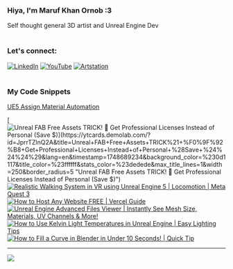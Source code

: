   ### Hiya, I'm Maruf Khan Ornob :3
  Self thought general 3D artist and Unreal Engine Dev<br><br>

### Let's connect:
[![LinkedIn](https://img.shields.io/badge/LinkedIn-%230077B5.svg?logo=linkedin&logoColor=white)](https://linkedin.com/in/ornobmk) [![YouTube](https://img.shields.io/badge/YouTube-%23FF0000.svg?logo=YouTube&logoColor=white)](https://youtube.com/@buggybug1) [![Artstation](https://img.shields.io/badge/Artstation-%2313B5EA.svg?logo=artstation&logoColor=white)](https://ornobmk.artstation.com/) <br><br>

### My Code Snippets

[UE5 Assign Material Automation](https://gist.github.com/marufx86/8299521b64e56783e67498a7212876c3)

<!--- # Daily Tools:
![Blender](https://img.shields.io/badge/blender-%23F5792A.svg?style=for-the-badge&logo=blender&logoColor=white) 
![Python](https://img.shields.io/badge/python-3670A0?style=for-the-badge&logo=python&logoColor=ffdd54)
![Unreal Engine](https://img.shields.io/badge/unrealengine-%23313131.svg?style=for-the-badge&logo=unrealengine&logoColor=white)
![C++](https://img.shields.io/badge/c++-%2300599C.svg?style=for-the-badge&logo=c%2B%2B&logoColor=white)
![Figma](https://img.shields.io/badge/figma-%23F24E1E.svg?style=for-the-badge&logo=figma&logoColor=white)
![Canva](https://img.shields.io/badge/Canva-%2300C4CC.svg?style=for-the-badge&logo=Canva&logoColor=white) 
![Adobe Photoshop](https://img.shields.io/badge/adobe%20photoshop-%2331A8FF.svg?style=for-the-badge&logo=adobe%20photoshop&logoColor=white)
![Adobe Premiere Pro](https://img.shields.io/badge/Adobe%20Premiere%20Pro-9999FF.svg?style=for-the-badge&logo=Adobe%20Premiere%20Pro&logoColor=white) -->

<!-- BEGIN YOUTUBE-CARDS -->
[![Unreal FAB Free Assets TRICK! 💸 Get Professional Licenses Instead of Personal (Save $$$)](https://ytcards.demolab.com/?id=JprrTZlnQ2A&title=Unreal+FAB+Free+Assets+TRICK%21+%F0%9F%92%B8+Get+Professional+Licenses+Instead+of+Personal+%28Save+%24%24%24%29&lang=en&timestamp=1748689234&background_color=%230d1117&title_color=%23ffffff&stats_color=%23dedede&max_title_lines=1&width=250&border_radius=5 "Unreal FAB Free Assets TRICK! 💸 Get Professional Licenses Instead of Personal (Save $$$)")](https://www.youtube.com/watch?v=JprrTZlnQ2A)
[![Realistic Walking System in VR using Unreal Engine 5 | Locomotion | Meta Quest 3](https://ytcards.demolab.com/?id=rVYmAoJBfUU&title=Realistic+Walking+System+in+VR+using+Unreal+Engine+5+%7C+Locomotion+%7C+Meta+Quest+3&lang=en&timestamp=1748111769&background_color=%230d1117&title_color=%23ffffff&stats_color=%23dedede&max_title_lines=1&width=250&border_radius=5 "Realistic Walking System in VR using Unreal Engine 5 | Locomotion | Meta Quest 3")](https://www.youtube.com/watch?v=rVYmAoJBfUU)
[![How to Host Any Website FREE | Vercel Guide](https://ytcards.demolab.com/?id=4ZOqUV7s3mg&title=How+to+Host+Any+Website+FREE+%7C+Vercel+Guide&lang=en&timestamp=1747479613&background_color=%230d1117&title_color=%23ffffff&stats_color=%23dedede&max_title_lines=1&width=250&border_radius=5 "How to Host Any Website FREE | Vercel Guide")](https://www.youtube.com/watch?v=4ZOqUV7s3mg)
[![Unreal Engine Advanced Files Viewer | Instantly See Mesh Size, Materials, UV Channels & More!](https://ytcards.demolab.com/?id=XVV-gI1WWKM&title=Unreal+Engine+Advanced+Files+Viewer+%7C+Instantly+See+Mesh+Size%2C+Materials%2C+UV+Channels+%26+More%21&lang=en&timestamp=1746875705&background_color=%230d1117&title_color=%23ffffff&stats_color=%23dedede&max_title_lines=1&width=250&border_radius=5 "Unreal Engine Advanced Files Viewer | Instantly See Mesh Size, Materials, UV Channels & More!")](https://www.youtube.com/watch?v=XVV-gI1WWKM)
[![How to Use Kelvin Light Temperatures in Unreal Engine | Easy Lighting Tips](https://ytcards.demolab.com/?id=6hMDMV7FWEA&title=How+to+Use+Kelvin+Light+Temperatures+in+Unreal+Engine+%7C+Easy+Lighting+Tips&lang=en&timestamp=1746270008&background_color=%230d1117&title_color=%23ffffff&stats_color=%23dedede&max_title_lines=1&width=250&border_radius=5 "How to Use Kelvin Light Temperatures in Unreal Engine | Easy Lighting Tips")](https://www.youtube.com/watch?v=6hMDMV7FWEA)
[![How to Fill a Curve in Blender in Under 10 Seconds! | Quick Tip](https://ytcards.demolab.com/?id=znevJ4Wq-IA&title=How+to+Fill+a+Curve+in+Blender+in+Under+10+Seconds%21+%7C+Quick+Tip&lang=en&timestamp=1745668901&background_color=%230d1117&title_color=%23ffffff&stats_color=%23dedede&max_title_lines=1&width=250&border_radius=5 "How to Fill a Curve in Blender in Under 10 Seconds! | Quick Tip")](https://www.youtube.com/watch?v=znevJ4Wq-IA)
<!-- END YOUTUBE-CARDS -->


---
[![](https://visitcount.itsvg.in/api?id=marufx86&icon=1&color=0)](https://visitcount.itsvg.in)

<!-- Proudly created with GPRM ( https://gprm.itsvg.in ) -->
